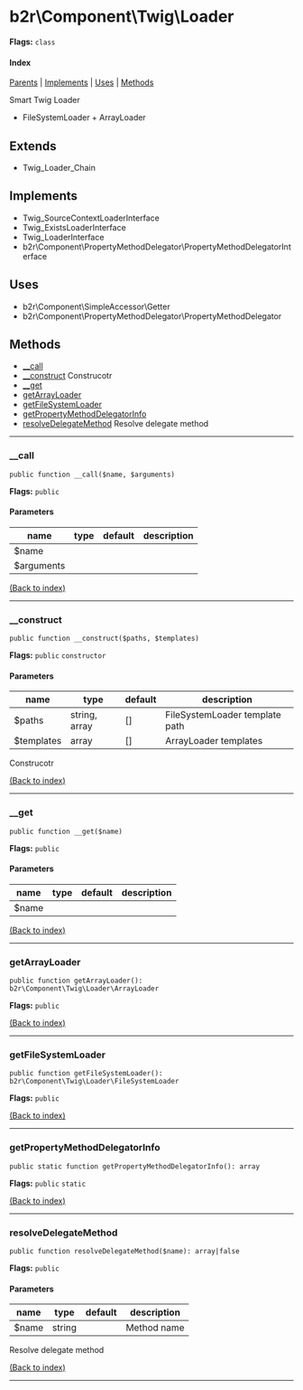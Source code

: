 b2r\Component\Twig\Loader
=========================

**Flags:** `class` 

#### Index
[Parents](#parents) | [Implements](#implements) | [Uses](#uses) | [Methods](#methods)

Smart Twig Loader

- FileSystemLoader + ArrayLoader

Extends
----------
- Twig_Loader_Chain

Implements
----------
- Twig_SourceContextLoaderInterface
- Twig_ExistsLoaderInterface
- Twig_LoaderInterface
- b2r\Component\PropertyMethodDelegator\PropertyMethodDelegatorInterface

Uses
----------
- b2r\Component\SimpleAccessor\Getter
- b2r\Component\PropertyMethodDelegator\PropertyMethodDelegator

Methods
----------
- [__call](#__call)
- [__construct](#__construct) Construcotr
- [__get](#__get)
- [getArrayLoader](#getarrayloader)
- [getFileSystemLoader](#getfilesystemloader)
- [getPropertyMethodDelegatorInfo](#getpropertymethoddelegatorinfo)
- [resolveDelegateMethod](#resolvedelegatemethod) Resolve delegate method

----------------------------------------

### __call

`public function __call($name, $arguments)`

**Flags:** `public` 

#### Parameters
| name       | type | default | description | 
| ---------- | ---- | ------- | ----------- | 
| $name      |      |         |             | 
| $arguments |      |         |             | 

[(Back to index)](#index)

----------------------------------------

### __construct

`public function __construct($paths, $templates)`

**Flags:** `public`  `constructor` 

#### Parameters
| name       | type          | default | description                    | 
| ---------- | ------------- | ------- | ------------------------------ | 
| $paths     | string, array | []      | FileSystemLoader template path | 
| $templates | array         | []      | ArrayLoader templates          | 


Construcotr

[(Back to index)](#index)

----------------------------------------

### __get

`public function __get($name)`

**Flags:** `public` 

#### Parameters
| name  | type | default | description | 
| ----- | ---- | ------- | ----------- | 
| $name |      |         |             | 

[(Back to index)](#index)

----------------------------------------

### getArrayLoader

`public function getArrayLoader(): b2r\Component\Twig\Loader\ArrayLoader`

**Flags:** `public` 

[(Back to index)](#index)

----------------------------------------

### getFileSystemLoader

`public function getFileSystemLoader(): b2r\Component\Twig\Loader\FileSystemLoader`

**Flags:** `public` 

[(Back to index)](#index)

----------------------------------------

### getPropertyMethodDelegatorInfo

`public static function getPropertyMethodDelegatorInfo(): array`

**Flags:** `public`  `static` 

[(Back to index)](#index)

----------------------------------------

### resolveDelegateMethod

`public function resolveDelegateMethod($name): array|false`

**Flags:** `public` 

#### Parameters
| name  | type   | default | description | 
| ----- | ------ | ------- | ----------- | 
| $name | string |         | Method name | 


Resolve delegate method

[(Back to index)](#index)

----------------------------------------

